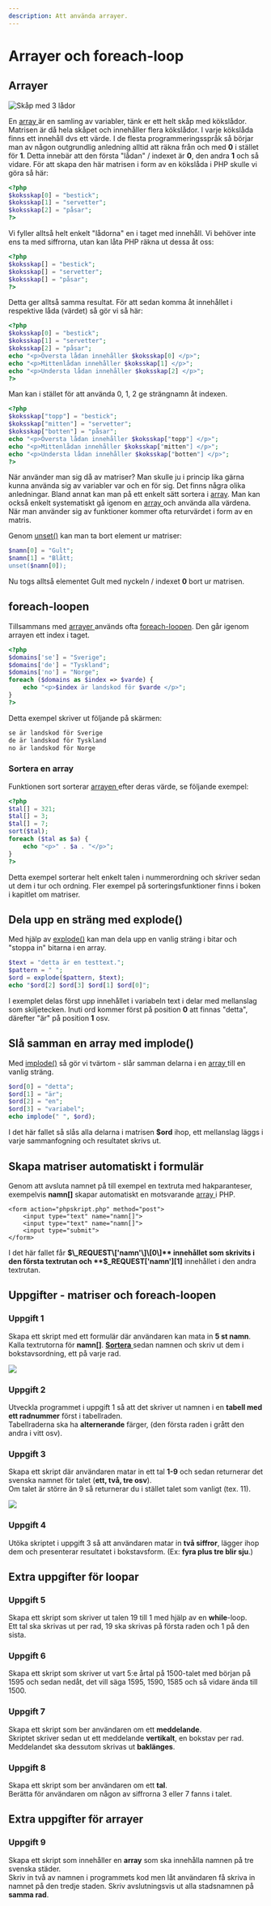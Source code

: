 ```yaml
---
description: Att använda arrayer.
---
```


# Arrayer och foreach-loop

## Arrayer

![Sk&#xE5;p med 3 l&#xE5;dor](../.gitbook/assets/image%20%286%29.png)

En [array ](https://devdocs.io/php/function.array)är en samling av variabler, tänk er ett helt skåp med kökslådor. Matrisen är då hela skåpet och innehåller flera kökslådor. I varje kökslåda finns ett innehåll dvs ett värde. I de flesta programmeringsspråk så börjar man av någon outgrundlig anledning alltid att räkna från och med **0** i stället för **1**. Detta innebär att den första "lådan" / indexet är **0**, den andra **1** och så vidare. För att skapa den här matrisen i form av en kökslåda i PHP skulle vi göra så här:

```php
<?php
$koksskap[0] = "bestick";
$koksskap[1] = "servetter";
$koksskap[2] = "påsar";
?>
```

Vi fyller alltså helt enkelt "lådorna" en i taget med innehåll. Vi behöver inte ens ta med siffrorna, utan kan låta PHP räkna ut dessa åt oss:

```php
<?php
$koksskap[] = "bestick";
$koksskap[] = "servetter";
$koksskap[] = "påsar";
?>
```

Detta ger alltså samma resultat. För att sedan komma åt innehållet i respektive låda \(värdet\) så gör vi så här:

```php
<?php
$koksskap[0] = "bestick";
$koksskap[1] = "servetter";
$koksskap[2] = "påsar";
echo "<p>Översta lådan innehåller $koksskap[0] </p>";
echo "<p>Mittenlådan innehåller $koksskap[1] </p>";
echo "<p>Understa lådan innehåller $koksskap[2] </p>";
?>
```

Man kan i stället för att använda 0, 1, 2 ge strängnamn åt indexen.

```php
<?php
$koksskap["topp"] = "bestick";
$koksskap["mitten"] = "servetter";
$koksskap["botten"] = "påsar";
echo "<p>Översta lådan innehåller $koksskap["topp"] </p>";
echo "<p>Mittenlådan innehåller $koksskap["mitten"] </p>";
echo "<p>Understa lådan innehåller $koksskap["botten"] </p>";
?>
```

När använder man sig då av matriser? Man skulle ju i princip lika gärna kunna använda sig av variabler var och en för sig. Det finns några olika anledningar. Bland annat kan man på ett enkelt sätt sortera i [array](https://devdocs.io/php/function.array). Man kan också enkelt systematiskt gå igenom en [array ](https://devdocs.io/php/function.array)och använda alla värdena. När man använder sig av funktioner kommer ofta returvärdet i form av en matris.

Genom [unset\(\)](https://devdocs.io/php/function.unset) kan man ta bort element ur matriser:

```php
$namn[0] = "Gult";
$namn[1] = "Blått;
unset($namn[0]);
```

Nu togs alltså elementet Gult med nyckeln / indexet **0** bort ur matrisen.

## **foreach-loopen**

Tillsammans med [arrayer ](https://devdocs.io/php/function.array)används ofta [foreach-loopen](https://devdocs.io/php/control-structures.foreach). Den går igenom arrayen ett index i taget.

```php
<?php
$domains['se'] = "Sverige";
$domains['de'] = "Tyskland";
$domains['no'] = "Norge";
foreach ($domains as $index => $varde) {
    echo "<p>$index är landskod för $varde </p>";
}
?>
```

Detta exempel skriver ut följande på skärmen:

```php
se är landskod för Sverige
de är landskod för Tyskland
no är landskod för Norge
```

### **Sortera en array**

Funktionen sort sorterar [arrayen ](https://devdocs.io/php/function.array)efter deras värde, se följande exempel:

```php
<?php
$tal[] = 321;
$tal[] = 3;
$tal[] = 7;
sort($tal);
foreach ($tal as $a) {
    echo "<p>" . $a . "</p>";
}
?>
```

Detta exempel sorterar helt enkelt talen i nummerordning och skriver sedan ut dem i tur och ordning. Fler exempel på sorteringsfunktioner finns i boken i kapitlet om matriser.

## **Dela upp en sträng med explode\(\)**

Med hjälp av [explode\(\)](https://devdocs.io/php/function.explode) kan man dela upp en vanlig sträng i bitar och "stoppa in" bitarna i en array.

```php
$text = "detta är en testtext.";
$pattern = " ";
$ord = explode($pattern, $text);
echo "$ord[2] $ord[3] $ord[1] $ord[0]";
```

I exemplet delas först upp innehållet i variabeln text i delar med mellanslag som skiljetecken. Inuti ord kommer först på position **0** att finnas "detta", därefter "är" på position **1** osv.

## **Slå samman en array med implode\(\)**

Med [implode\(\)](https://devdocs.io/php/function.implode) så gör vi tvärtom - slår samman delarna i en [array ](https://devdocs.io/php/function.array)till en vanlig sträng. 

```php
$ord[0] = "detta";
$ord[1] = "är";
$ord[2] = "en";
$ord[3] = "variabel";
echo implode(" ", $ord);
```

I det här fallet så slås alla delarna i matrisen **$ord** ihop, ett mellanslag läggs i varje sammanfogning och resultatet skrivs ut.

## **Skapa matriser automatiskt i formulär**

Genom att avsluta namnet på till exempel en textruta med hakparanteser, exempelvis **namn\[\]** skapar automatiskt en motsvarande [array ](https://devdocs.io/php/function.array)i PHP.

```markup
<form action="phpskript.php" method="post">
    <input type="text" name="namn[]">
    <input type="text" name="namn[]">
    <input type="submit">
</form>
```

I det här fallet får **$\_REQUEST\['namn'\]\[0\]** innehållet som skrivits i den första textrutan och **$\_REQUEST\['namn'\]\[1\]** innehållet i den andra textrutan.

## Uppgifter - matriser och foreach-loopen

### **Uppgift 1**

Skapa ett skript med ett formulär där användaren kan mata in **5 st namn**.  
Kalla textrutorna för **namn\[\]**. [**Sortera** ](https://devdocs.io/php/function.sort)sedan namnen och skriv ut dem i bokstavsordning, ett på varje rad.

![](../.gitbook/assets/image%20%2821%29.png)

### **Uppgift 2**

Utveckla programmet i uppgift 1 så att det skriver ut namnen i en **tabell med ett radnummer** först i tabellraden.   
Tabellraderna ska ha **alternerande** färger, \(den första raden i grått den andra i vitt osv\).

### **Uppgift 3**

Skapa ett skript där användaren matar in ett tal **1-9** och sedan returnerar det svenska namnet för talet \(**ett, två, tre osv**\).   
Om talet är större än 9 så returnerar du i stället talet som vanligt \(tex. 11\). 

![](../.gitbook/assets/image%20%2822%29.png)

### **Uppgift 4**

Utöka skriptet i uppgift 3 så att användaren matar in **två siffror**, lägger ihop dem och presenterar resultatet i bokstavsform. \(Ex: **fyra plus tre blir sju**.\)

## Extra uppgifter för loopar

### Uppgift 5

Skapa ett skript som skriver ut talen 19 till 1 med hjälp av en **while**-loop.  
Ett tal ska skrivas ut per rad, 19 ska skrivas på första raden och 1 på den sista.

### Uppgift 6

Skapa ett skript som skriver ut vart 5:e årtal på 1500-talet med början på 1595 och sedan nedåt, det vill säga 1595, 1590, 1585 och så vidare ända till 1500.

### Uppgift 7

Skapa ett skript som ber användaren om ett **meddelande**.  
Skriptet skriver sedan ut ett meddelande **vertikalt**, en bokstav per rad.  
Meddelandet ska dessutom skrivas ut **baklänges**.

### Uppgift 8

Skapa ett skript som ber användaren om ett **tal**.  
Berätta för användaren om någon av siffrorna 3 eller 7 fanns i talet.

## Extra uppgifter för arrayer

### Uppgift 9

Skapa ett skript som innehåller en **array** som ska innehålla namnen på tre svenska städer.   
Skriv in två av namnen i programmets kod men låt användaren få skriva in namnet på den tredje staden. Skriv avslutningsvis ut alla stadsnamnen på **samma rad**.

